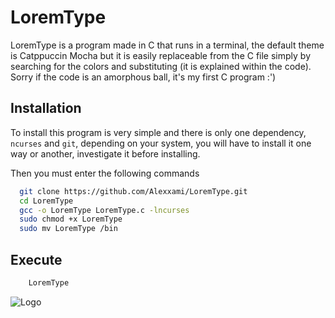 
# LoremType

LoremType is a program made in C that runs in a terminal, the default theme is Catppuccin Mocha but it is easily replaceable from the C file simply by searching for the colors and substituting (it is explained within the code). Sorry if the code is an amorphous ball, it's my first C program :')


## Installation

To install this program is very simple and there is only one dependency, `ncurses` and `git`, depending on your system, you will have to install it one way or another, investigate it before installing.

Then you must enter the following commands

```bash
  git clone https://github.com/Alexxami/LoremType.git
  cd LoremType
  gcc -o LoremType LoremType.c -lncurses
  sudo chmod +x LoremType
  sudo mv LoremType /bin     
```

## Execute

```bash
    LoremType
```



![Logo](//imgur.com/a/kIvTzoV)

